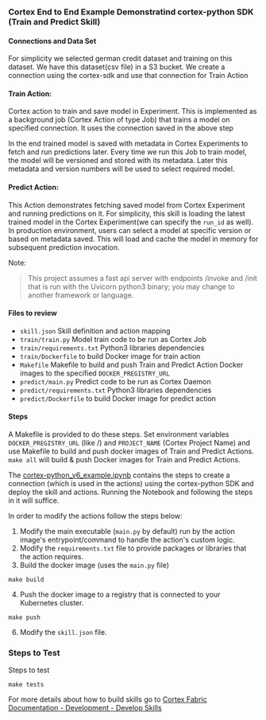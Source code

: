 ### Cortex End to End Example Demonstratind cortex-python SDK (Train and Predict Skill)

#### Connections and Data Set
For simplicity we selected german credit dataset and training on this dataset. 
We have this dataset(csv file) in a S3 bucket.
We create a connection using the cortex-sdk and use that connection for Train Action

#### Train Action: 
Cortex action to train and save model in Experiment. 
This is implemented as a background job (Cortex Action of type Job) that trains a model on specified connection.
It uses the connection saved in the above step

In the end trained model is saved with metadata in Cortex Experiments to fetch and run predictions later.
Every time we run this Job to train model, the model will be versioned and stored with its metadata. 
Later this metadata and version numbers will be used to select required model.

#### Predict Action: 
This Action demonstrates fetching saved model from Cortex Experiment and running predictions on it. 
For simplicity, this skill is loading the latest trained model in the Cortex Experiment(we can specify the `run_id` as well). 
In production environment, users can select a model at specific version or based on metadata saved. 
This will load and cache the model in memory for subsequent prediction invocation.

Note:
>This project assumes a fast api server with endpoints /invoke and /init that is run with the Uvicorn python3 binary; 
you may change to another framework or language.

#### Files to review
* `skill.json` Skill definition and action mapping
* `train/train.py` Model train code to be run as Cortex Job
* `train/requirements.txt` Python3 libraries dependencies
* `train/Dockerfile` to build Docker image for train action
* `Makefile` Makefile to build and push Train and Predict Action Docker images to the specified `DOCKER_PREGISTRY_URL`
* `predict/main.py` Predict code to be run as Cortex Daemon
* `predict/requirements.txt` Python3 libraries dependencies
* `predict/Dockerfile` to build Docker image for predict action

#### Steps

A Makefile is provided to do these steps. Set environment variables `DOCKER_PREGISTRY_URL` (like <docker-registry-url>/<namespace-org>) and `PROJECT_NAME` (Cortex Project Name) and use Makefile to build and push docker images of Train and Predict Actions.
`make all` will build & push Docker images for Train and Predict Actions.  

The [cortex-python_v6_example.ipynb](cortex-python_v6_example.ipynb) contains the steps to create a connection (which is used in the actions) using the cortex-python SDK and deploy the skill and 
actions. Running the Notebook and following the steps in it will suffice.

In order to modify the actions follow the steps below: 

1. Modify the main executable (`main.py` by default) run by the action image's entrypoint/command to handle the action's custom logic.
2. Modify the `requirements.txt` file to provide packages or libraries that the action requires.
3. Build the docker image (uses the `main.py` file)
  ```
  make build
  ```
4. Push the docker image to a registry that is connected to your Kubernetes cluster.
  ```
  make push
  ```
6. Modify the `skill.json` file.

### Steps to Test

Steps to test

```make tests```


For more details about how to build skills go to [Cortex Fabric Documentation - Development - Develop Skills](https://cognitivescale.github.io/cortex-fabric/docs/build-skills/define-skills)
